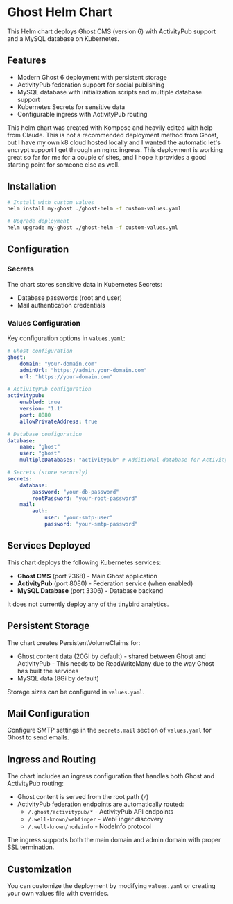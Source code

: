 # Ghost Helm Chart

This Helm chart deploys Ghost CMS (version 6) with ActivityPub support and a MySQL database on Kubernetes.

## Features

-   Modern Ghost 6 deployment with persistent storage
-   ActivityPub federation support for social publishing
-   MySQL database with initialization scripts and multiple database support
-   Kubernetes Secrets for sensitive data
-   Configurable ingress with ActivityPub routing

This helm chart was created with Kompose and heavily edited with help from Claude. This is not a recommended deployment method from Ghost, but I have my own k8 cloud hosted locally and I wanted the automatic let's encrypt support I get through an nginx ingress. This deployment is working great so far for me for a couple of sites, and I hope it provides a good starting point for someone else as well.

## Installation

```bash
# Install with custom values
helm install my-ghost ./ghost-helm -f custom-values.yaml

# Upgrade deployment
helm upgrade my-ghost ./ghost-helm -f custom-values.yml
```

## Configuration

### Secrets

The chart stores sensitive data in Kubernetes Secrets:

-   Database passwords (root and user)
-   Mail authentication credentials

### Values Configuration

Key configuration options in `values.yaml`:

```yaml
# Ghost configuration
ghost:
    domain: "your-domain.com"
    adminUrl: "https://admin.your-domain.com"
    url: "https://your-domain.com"

# ActivityPub configuration
activitypub:
    enabled: true
    version: "1.1"
    port: 8080
    allowPrivateAddress: true

# Database configuration
database:
    name: "ghost"
    user: "ghost"
    multipleDatabases: "activitypub" # Additional database for ActivityPub

# Secrets (store securely)
secrets:
    database:
        password: "your-db-password"
        rootPassword: "your-root-password"
    mail:
        auth:
            user: "your-smtp-user"
            password: "your-smtp-password"
```

## Services Deployed

This chart deploys the following Kubernetes services:

-   **Ghost CMS** (port 2368) - Main Ghost application
-   **ActivityPub** (port 8080) - Federation service (when enabled)
-   **MySQL Database** (port 3306) - Database backend

It does not currently deploy any of the tinybird analytics.

## Persistent Storage

The chart creates PersistentVolumeClaims for:

-   Ghost content data (20Gi by default) - shared between Ghost and ActivityPub - This needs to be ReadWriteMany due to the way Ghost has built the services
-   MySQL data (8Gi by default)

Storage sizes can be configured in `values.yaml`.

## Mail Configuration

Configure SMTP settings in the `secrets.mail` section of `values.yaml` for Ghost to send emails.

## Ingress and Routing

The chart includes an ingress configuration that handles both Ghost and ActivityPub routing:

-   Ghost content is served from the root path (`/`)
-   ActivityPub federation endpoints are automatically routed:
    -   `/.ghost/activitypub/*` - ActivityPub API endpoints
    -   `/.well-known/webfinger` - WebFinger discovery
    -   `/.well-known/nodeinfo` - NodeInfo protocol

The ingress supports both the main domain and admin domain with proper SSL termination.

## Customization

You can customize the deployment by modifying `values.yaml` or creating your own values file with overrides.
